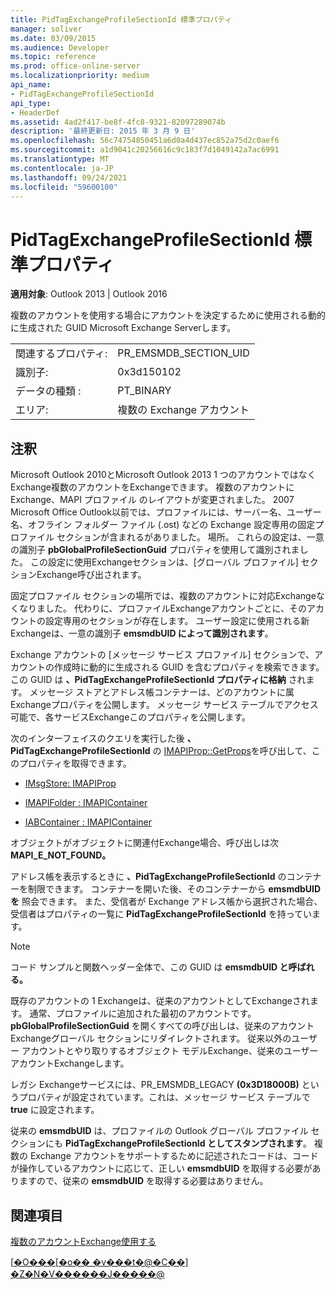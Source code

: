 ```yaml
---
title: PidTagExchangeProfileSectionId 標準プロパティ
manager: soliver
ms.date: 03/09/2015
ms.audience: Developer
ms.topic: reference
ms.prod: office-online-server
ms.localizationpriority: medium
api_name:
- PidTagExchangeProfileSectionId
api_type:
- HeaderDef
ms.assetid: 4ad2f417-be8f-4fc8-9321-82097289074b
description: '最終更新日: 2015 年 3 月 9 日'
ms.openlocfilehash: 56c74754850451a6d0a4d437ec852a75d2c0aef6
ms.sourcegitcommit: a1d9041c20256616c9c183f7d1049142a7ac6991
ms.translationtype: MT
ms.contentlocale: ja-JP
ms.lasthandoff: 09/24/2021
ms.locfileid: "59600100"
---
```

# <a name="pidtagexchangeprofilesectionid-canonical-property"></a>PidTagExchangeProfileSectionId 標準プロパティ

  
  
**適用対象**: Outlook 2013 | Outlook 2016 
  
複数のアカウントを使用する場合にアカウントを決定するために使用される動的に生成された GUID Microsoft Exchange Serverします。
  
|||
|:-----|:-----|
|関連するプロパティ:  <br/> |PR_EMSMDB_SECTION_UID  <br/> |
|識別子:  <br/> |0x3d150102  <br/> |
|データの種類 :   <br/> |PT_BINARY  <br/> |
|エリア:  <br/> |複数の Exchange アカウント  <br/> |
   
## <a name="remarks"></a>注釈

Microsoft Outlook 2010とMicrosoft Outlook 2013 1 つのアカウントではなくExchange複数のアカウントをExchangeできます。 複数のアカウントにExchange、MAPI プロファイル のレイアウトが変更されました。 2007 Microsoft Office Outlook以前では、プロファイルには、サーバー名、ユーザー名、オフライン フォルダー ファイル (.ost) などの Exchange 設定専用の固定プロファイル セクションが含まれるがありました。 場所。 これらの設定は、一意の識別子 **pbGlobalProfileSectionGuid** プロパティを使用して識別されました。 この設定に使用Exchangeセクションは、[グローバル プロファイル] セクションExchange呼び出されます。 
  
固定プロファイル セクションの場所では、複数のアカウントに対応Exchangeなくなりました。 代わりに、プロファイルExchangeアカウントごとに、そのアカウントの設定専用のセクションが存在します。 ユーザー設定に使用される新Exchangeは、一意の識別子 **emsmdbUID によって識別されます**。
  
Exchange アカウントの [メッセージ サービス プロファイル] セクションで、アカウントの作成時に動的に生成される GUID を含むプロパティを検索できます。 この GUID は **、PidTagExchangeProfileSectionId プロパティに格納** されます。 メッセージ ストアとアドレス帳コンテナーは、どのアカウントに属Exchangeプロパティを公開します。 メッセージ サービス テーブルでアクセス可能で、各サービスExchangeこのプロパティを公開します。 
  
次のインターフェイスのクエリを実行した後 **、PidTagExchangeProfileSectionId** の [IMAPIProp::GetProps](imapiprop-getprops.md)を呼び出して、このプロパティを取得できます。 
  
- [IMsgStore: IMAPIProp](imsgstoreimapiprop.md)
    
- [IMAPIFolder : IMAPIContainer](imapifolderimapicontainer.md)
    
- [IABContainer : IMAPIContainer](iabcontainerimapicontainer.md)
    
オブジェクトがオブジェクトに関連付Exchange場合、呼び出しは次 **MAPI_E_NOT_FOUND。**
  
アドレス帳を表示するときに **、PidTagExchangeProfileSectionId** のコンテナーを制限できます。 コンテナーを開いた後、そのコンテナーから **emsmdbUID を** 照会できます。 また、受信者が Exchange アドレス帳から選択された場合、受信者はプロパティの一覧に **PidTagExchangeProfileSectionId** を持っています。 
  
> [!NOTE]
> コード サンプルと関数ヘッダー全体で、この GUID は **emsmdbUID と呼ばれる。** 
  
既存のアカウントの 1 Exchangeは、従来のアカウントとしてExchangeされます。 通常、プロファイルに追加された最初のアカウントです。 **pbGlobalProfileSectionGuid** を開くすべての呼び出しは、従来のアカウントExchangeグローバル セクションにリダイレクトされます。 従来以外のユーザー アカウントとやり取りするオブジェクト モデルExchange、従来のユーザー アカウントExchangeします。 
  
レガシ Exchangeサービスには、PR_EMSMDB_LEGACY **(0x3D18000B)** というプロパティが設定されています。これは、メッセージ サービス テーブルで **true** に設定されます。 
  
従来の **emsmdbUID** は、プロファイルの Outlook グローバル プロファイル セクションにも **PidTagExchangeProfileSectionId としてスタンプされます**。 複数の Exchange アカウントをサポートするために記述されたコードは、コードが操作しているアカウントに応じて、正しい **emsmdbUID** を取得する必要がありますので、従来の **emsmdbUID** を取得する必要はありません。
  
## <a name="see-also"></a>関連項目



[複数のアカウントExchange使用する](using-multiple-exchange-accounts.md)


[[�O���[�o�� �v���t�@�C��] �Z�N�V������J�����@](https://support.microsoft.com/kb/188482)

